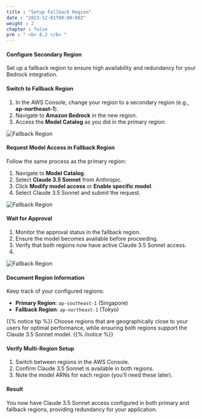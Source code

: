 ```yaml
---
title : "Setup Fallback Region"
date : "2023-12-01T00:00:00Z"
weight : 2
chapter : false
pre : " <b> 8.2 </b> "
---
```


#### Configure Secondary Region

Set up a fallback region to ensure high availability and redundancy for your Bedrock integration.

#### Switch to Fallback Region

1. In the AWS Console, change your region to a secondary region (e.g., **ap-northeast-1**).
2. Navigate to **Amazon Bedrock** in the new region.
3. Access the **Model Catalog** as you did in the primary region.

![Fallback Region](/images/8/8-10.png?featherlight=false&width=90pc)

#### Request Model Access in Fallback Region

Follow the same process as the primary region:

1. Navigate to **Model Catalog**.
2. Select **Claude 3.5 Sonnet** from Anthropic.
3. Click **Modify model access** or **Enable specific model**.
4. Select Claude 3.5 Sonnet and submit the request.

![Fallback Region](/images/8/8-11.png?featherlight=false&width=90pc)
#### Wait for Approval

1. Monitor the approval status in the fallback region.
2. Ensure the model becomes available before proceeding.
3. Verify that both regions now have active Claude 3.5 Sonnet access.
4. 
![Fallback Region](/images/8/8-12.png?featherlight=false&width=90pc)

#### Document Region Information

Keep track of your configured regions:
- **Primary Region**: `ap-southeast-1` (Singapore)
- **Fallback Region**: `ap-northeast-1` (Tokyo)

{{% notice tip %}}
Choose regions that are geographically close to your users for optimal performance, while ensuring both regions support the Claude 3.5 Sonnet model.
{{% /notice %}}

#### Verify Multi-Region Setup

1. Switch between regions in the AWS Console.
2. Confirm Claude 3.5 Sonnet is available in both regions.
3. Note the model ARNs for each region (you'll need these later).

#### Result

You now have Claude 3.5 Sonnet access configured in both primary and fallback regions, providing redundancy for your application.